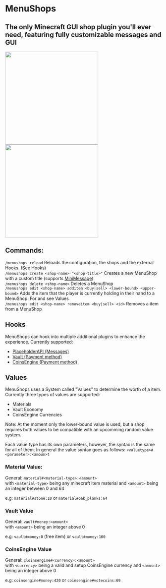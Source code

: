 # MenuShops
## The only Minecraft GUI shop plugin you'll ever need, featuring fully customizable messages and GUI

<img src="https://github.com/user-attachments/assets/73a4da74-d03d-4ca7-ad7e-0474459b787f" height="300">
<img src="https://github.com/user-attachments/assets/ca29f6ad-85e5-4d37-a6a6-23bea0324afd" height="300">

## Commands:
`/menushops reload` Reloads the configuration, the shops and the external Hooks. (See Hooks)<br>
`/menushops create <shop-name> "<shop-title>"` Creates a new MenuShop with a custom title (supports [MiniMessage](https://docs.advntr.dev/minimessage/index.html))<br>
`/menushops delete <shop-name>` Deletes a MenuShop<br>
`/menushops edit <shop-name> additem <buy|sell> <lower-bound> <upper-bound>` Adds the item that the player is currently holding in their hand to a MenuShop. For <lower-bound> and <upper-bound> see Values<br>
`/menushops edit <shop-name> removeitem <buy|sell> <id>` Removes a item from a MenuShop<br>

## Hooks
MenuShops can hook into multiple additional plugins to enhance the experience.
Currently supported:
- [PlaceholderAPI (Messages)](https://www.spigotmc.org/resources/placeholderapi.6245/)
- [Vault (Payment method)](https://www.spigotmc.org/resources/vault.34315/)
- [CoinsEngine (Payment method)](https://www.spigotmc.org/resources/coinsengine-%E2%AD%90-economy-and-virtual-currencies.84121/)

## Values
MenuShops uses a System called "Values" to determine the worth of a item.
Currently three types of values are supported:
- Materials
- Vault Economy
- CoinsEngine Currencies

Note: At the moment only the lower-bound value is used, but a shop requires both values to be compatible with an upcomming random value system. 

Each value type has its own parameters, however, the syntax is the same for all of them.
In general the value syntax goes as follows:
`<valuetype>#<parameter>:<amoun>t`<br>

### Material Value:
General: `material#<material-type>:<amount>`<br>
with `<material-type>` being any minecraft item material and `<amount>` being an integer between 0 and 64

e.g: `material#stone:10` or `material#oak_planks:64`<br>

### Vault Value
General: `vault#money:<amount>`<br>
with `<amount>` being an integer above 0

e.g: `vault#money:0` (free item) or `vault#money:100`<br>

### CoinsEngine Value
General: `cloinsengine#<currency>:<amount>`<br>
with `<currency>` being a valid and setup CoinsEngine currency and `<amount>` being an integer above 0

e.g: `coinsengine#money:420` or `coinsengine#votecoins:69`<br>
